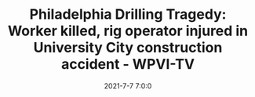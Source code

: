 ---
"title": "Philadelphia Drilling Tragedy: Worker killed, rig operator injured in University City construction accident - WPVI-TV"
"date": "2021-7-7 7:0:0"
"feed_name": "GOOGLENEWS"
"feed_website": "https://news.google.com/search?q=drilling%2Bincident&hl=en-US&gl=US&ceid=US:en"
"feed_rss": "https://news.google.com/rss/search?q=drilling%2Bincident&hl=en-US&gl=US&ceid=US:en"
"link": "https://6abc.com/philadelphia-drilling-tragedy-deadly-construction-accident-university-city-crane/10866746/"
"file": "_posts/2021-7-7-7-0-0_GOOGLENEWS_197e0e50560a3a9a0df42fc8d3ead5447c76c7a2.md"
"accident": "1"
"drilling": "1"
---